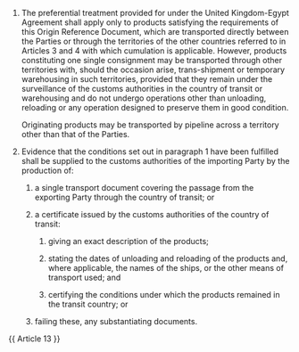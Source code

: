 1. The preferential treatment provided for under the United Kingdom-Egypt Agreement shall apply only to products satisfying the requirements of this Origin Reference Document, which are transported directly between the Parties or through the territories of the other countries referred to in Articles 3 and 4 with which cumulation is applicable. However, products constituting one single consignment may be transported through other territories with, should the occasion arise, trans-shipment or temporary warehousing in such territories, provided that they remain under the surveillance of the customs authorities in the country of transit or warehousing and do not undergo operations other than unloading, reloading or any operation designed to preserve them in good condition.

    Originating products may be transported by pipeline across a territory other than that of the Parties.

2. Evidence that the conditions set out in paragraph 1 have been fulfilled shall be supplied to the customs authorities of the importing Party by the production of:

    1. a single transport document covering the passage from the exporting Party through the country of transit; or

    2. a certificate issued by the customs authorities of the country of transit:

        1. giving an exact description of the products;

        2. stating the dates of unloading and reloading of the products and, where applicable, the names of the ships, or the other means of transport used; and

        3. certifying the conditions under which the products remained in the transit country; or

    3. failing these, any substantiating documents.

{{ Article 13 }}
